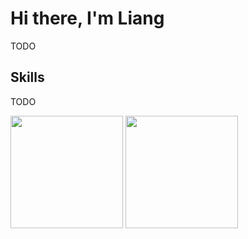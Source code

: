# Hi there, I'm Liang
TODO

## Skills
TODO


 

<div align="left">
<img height='180' src="https://github-readme-stats.vercel.app/api/top-langs/?username=wangliang1124&hide=html,css,Jupyter+Notebook,ruby,Makefile,Less,Starlark,Groovy,Shell,Batchfile&layout=compact&langs_count=8&theme=default" align="center" />
<img height='180' src="https://github-readme-stats.vercel.app/api?username=wangliang1124&show_icons=true&theme=default&count_private=true" align="center" />
</div>  

<br/>  